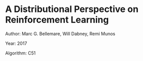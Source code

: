 # A Distributional Perspective on Reinforcement Learning

Author: Marc G. Bellemare, Will Dabney, Remi Munos

Year: 2017

Algorithm: C51
